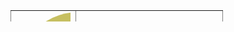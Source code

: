 <table style="height: 18px; width: 340px; border-collapse: collapse; border-style: hidden;" border="1">
<tbody>
<tr style="height: 18px;">
    <td style="width: 100px; height: 18px;">
<div id="shape">
	<svg height="200" width="200">
		<path d="M100.0,100.0 L100.0,0.0 A100.0,100.0,0,0,1,190.22013463663995,143.1315117535493 Z" fill="#a8c8d7"></path>
		<path d="M100.0,100.0 L199.83047271351916,94.17962906720669 A100.0,100.0,0,0,1,62.192754419862666,192.57760086350902 Z" fill="#a8c8d7"></path>
		<path d="M100.0,100.0 L111.62100763177567,199.32246564409388 A100.0,100.0,0,0,1,5.378821498887859,67.6452077883249 Z" fill="#a8c8d7"></path>
		<path d="M100.0,100.0 L5.2182309741539825,68.11871614361843 A100.0,100.0,0,0,1,100.0,0.0 Z" fill="#c6bf61"></path>
	</svg>
</div>
    </td>
    <td style="width: 240px; height: 18px;">
	<p><span style="background-color: #a8c8d7;">&nbsp; &nbsp;</span> Entry 0: 80.24%</p>
	<p><span style="background-color: #c6bf61;">&nbsp; &nbsp;</span> Entry 1: 19.76%</p>
    </td>
</tr>
</tbody>
</table>